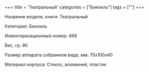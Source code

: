 +++
title = 'Театральный'
categories = ["Бинокль"]
tags = [""]
+++

Название модели, книги: Театральный

Категория: Бинокль

Инвентаризационный номер: 468

Вес, гр: 90

Размер аппарата  собранном виде, мм: 70х100х40

Материал корпуса: Стекло, алюминий, пластик

